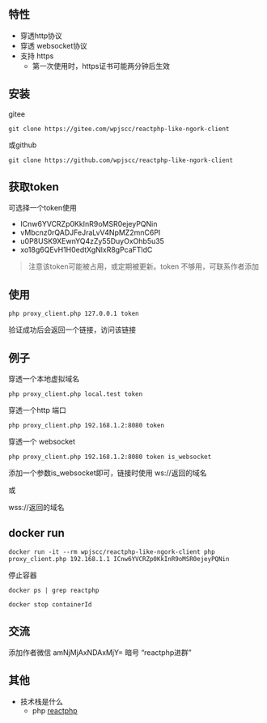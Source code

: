 ## 特性

* 穿透http协议
* 穿透 websocket协议
* 支持 https
    * 第一次使用时，https证书可能两分钟后生效 

## 安装

gitee
```
git clone https://gitee.com/wpjscc/reactphp-like-ngork-client

```

或github
```
git clone https://github.com/wpjscc/reactphp-like-ngork-client

```

## 获取token

可选择一个token使用 
* ICnw6YVCRZp0KkInR9oMSR0ejeyPQNin
* vMbcnz0rQADJFeJraLvV4NpMZ2mnC6PI
* u0P8USK9XEwnYQ4zZy55DuyOxOhb5u35
* xo18g6QEvH1H0edtXgNlxR8gPcaFTldC

> 注意该token可能被占用，或定期被更新。token 不够用，可联系作者添加


## 使用

```
php proxy_client.php 127.0.0.1 token
```

验证成功后会返回一个链接，访问该链接

## 例子

穿透一个本地虚拟域名

```
php proxy_client.php local.test token
```

穿透一个http 端口

```
php proxy_client.php 192.168.1.2:8080 token
```


穿透一个 websocket 

```
php proxy_client.php 192.168.1.2:8080 token is_websocket
```

添加一个参数is_websocket即可，链接时使用
ws://返回的域名

或

wss://返回的域名

## docker run

```
docker run -it --rm wpjscc/reactphp-like-ngork-client php  proxy_client.php 192.168.1.1 ICnw6YVCRZp0KkInR9oMSR0ejeyPQNin
```
停止容器

```
docker ps | grep reactphp
```

```
docker stop containerId
```



## 交流

添加作者微信 amNjMjAxNDAxMjY=  暗号 “reactphp进群”

## 其他

* 技术栈是什么
    * php [reactphp](https://reactphp.org/)

